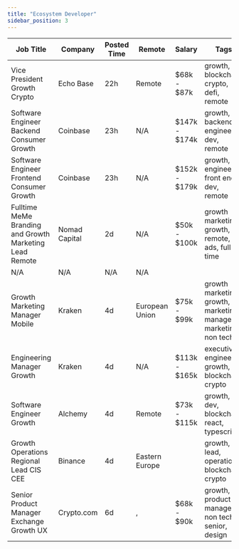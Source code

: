 ```yaml
---
title: "Ecosystem Developer"
sidebar_position: 3
---
```


| Job Title | Company | Posted Time | Remote | Salary | Tags | Apply Link |
|-----------|---------|-------------|--------|--------|------|------------|
| Vice President Growth Crypto | Echo Base | 22h | Remote | $68k - $87k | growth, blockchain, crypto, defi, remote | [Apply](https://web3.career/vice-president-growth-crypto-echobase/96696) |
| Software Engineer Backend Consumer Growth | Coinbase | 23h | N/A | $147k - $174k | growth, backend, engineer, dev, remote | [Apply](https://web3.career/software-engineer-backend-consumer-growth-coinbase/96695) |
| Software Engineer Frontend Consumer Growth | Coinbase | 23h | N/A | $152k - $179k | growth, engineer, front end, dev, remote | [Apply](https://web3.career/software-engineer-frontend-consumer-growth-coinbase/96694) |
| Fulltime MeMe Branding and Growth Marketing Lead Remote | Nomad Capital | 2d | N/A | $50k - $100k | growth marketing, growth, remote, ads, full time | [Apply](https://web3.career/full-time-meme-branding-and-growth-marketing-lead-remote-nomad-capital/96615) |
| N/A | N/A | N/A | N/A |  |  | [Apply](https://web3.career/metana) |
| Growth Marketing Manager Mobile | Kraken | 4d | European Union | $75k - $99k | growth marketing, growth, marketing manager, marketing, non tech | [Apply](https://web3.career/growth-marketing-manager-mobile-kraken/96430) |
| Engineering Manager Growth | Kraken | 4d | N/A | $113k - $165k | executive, engineer, growth, blockchain, crypto | [Apply](https://web3.career/engineering-manager-growth-kraken/96424) |
| Software Engineer Growth | Alchemy | 4d | Remote | $73k - $115k | growth, dev, blockchain, react, typescript | [Apply](https://web3.career/software-engineer-growth-alchemy/58033) |
| Growth Operations Regional Lead CIS CEE | Binance | 4d | Eastern Europe |  | growth, lead, operations, blockchain, crypto | [Apply](https://web3.career/growth-operations-regional-lead-cis-cee-binance/96318) |
| Senior Product Manager Exchange Growth UX | Crypto.com | 6d | , | $68k - $90k | growth, product manager, non tech, senior, design | [Apply](https://web3.career/senior-product-manager-exchange-growth-ux-crypto-com/96178) |

